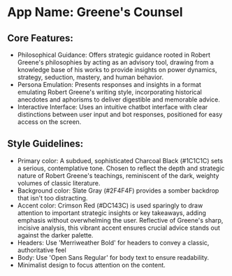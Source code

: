 # **App Name**: Greene's Counsel

## Core Features:

- Philosophical Guidance: Offers strategic guidance rooted in Robert Greene's philosophies by acting as an advisory tool, drawing from a knowledge base of his works to provide insights on power dynamics, strategy, seduction, mastery, and human behavior.
- Persona Emulation: Presents responses and insights in a format emulating Robert Greene's writing style, incorporating historical anecdotes and aphorisms to deliver digestible and memorable advice.
- Interactive Interface: Uses an intuitive chatbot interface with clear distinctions between user input and bot responses, positioned for easy access on the screen.

## Style Guidelines:

- Primary color: A subdued, sophisticated Charcoal Black (#1C1C1C) sets a serious, contemplative tone. Chosen to reflect the depth and strategic nature of Robert Greene's teachings, reminiscent of the dark, weighty volumes of classic literature.
- Background color: Slate Gray (#2F4F4F) provides a somber backdrop that isn't too distracting.
- Accent color: Crimson Red (#DC143C) is used sparingly to draw attention to important strategic insights or key takeaways, adding emphasis without overwhelming the user. Reflective of Greene's sharp, incisive analysis, this vibrant accent ensures crucial advice stands out against the darker palette.
- Headers: Use 'Merriweather Bold' for headers to convey a classic, authoritative feel
- Body: Use 'Open Sans Regular' for body text to ensure readability.
- Minimalist design to focus attention on the content.